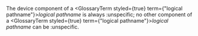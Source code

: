  



The device component of a <GlossaryTerm styled={true} term={"logical pathname"}><i>logical pathname</i></GlossaryTerm> is always :unspecific; no other component of a <GlossaryTerm styled={true} term={"logical pathname"}><i>logical pathname</i></GlossaryTerm> can be :unspecific. 



